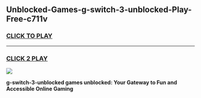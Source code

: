 
## Unblocked-Games-g-switch-3-unblocked-Play-Free-c711v
<h3>
<a href="https://premium76.site?title=g-switch-3-unblocked&ref=23A">CLICK TO PLAY</a></h3>
<hr>

<h3>
<a href="https://premium76.site?title=g-switch-3-unblocked&ref=23A">CLICK 2 PLAY</a>
  
</h3>

<a href="https://premium76.site?title=g-switch-3-unblocked&ref=23A"><img src="https://clearcache.store/games.png"></a>


**g-switch-3-unblocked games unblocked: Your Gateway to Fun and Accessible Online Gaming**
